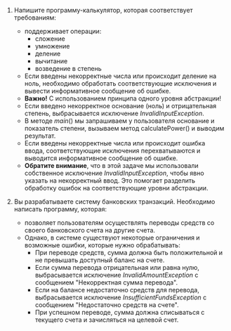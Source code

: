 1. Напишите программу-калькулятор, которая соответствует требованиям:
    * поддерживает операции:
      * сложение
      * умножение
      * деление
      * вычитание
      * возведение в степень
    * Если введены некорректные числа или происходит деление на ноль, необходимо обработать соответствующие исключения и вывести информативное сообщение об ошибке.
    * **Важно!** С использованием принципа одного уровня абстракции!
    * Если введено некорректное основание (ноль) и отрицательная степень, выбрасывается исключение _InvalidInputException_. 
    * В методе _main_() мы запрашиваем у пользователя основание и показатель степени, вызываем метод calculatePower() и выводим результат. 
    * Если введены некорректные числа или происходит ошибка ввода, соответствующие исключения перехватываются и выводится информативное сообщение об ошибке. 
    * **Обратите внимание**, что в этой задаче мы использовали собственное исключение _InvalidInputException_, чтобы явно указать на некорректный ввод. Это помогает разделить обработку ошибок на соответствующие уровни абстракции.

2. Вы разрабатываете систему банковских транзакций. Необходимо написать программу, которая: 
   * позволяет пользователям осуществлять переводы средств со своего банковского счета на другие счета.
   * Однако, в системе существуют некоторые ограничения и возможные ошибки, которые нужно обрабатывать:
     * При переводе средств, сумма должна быть положительной и не превышать доступный баланс на счете. 
     * Если сумма перевода отрицательная или равна нулю, выбрасывается исключение _InvalidAmountException_ с сообщением "Некорректная сумма перевода". 
     * Если на балансе недостаточно средств для перевода, выбрасывается исключение _InsufficientFundsException_ с сообщением "Недостаточно средств на счете". 
     * При успешном переводе, сумма должна списываться с текущего счета и зачисляться на целевой счет.